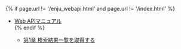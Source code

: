 {% if page.url != '/enju_webapi.html' and page.url != '/index.html' %}
<ul class="toc">
<li><a href="enju_webapi.html">Web APIマニュアル</a></li>
{% endif %}
<ul>
<li><a {% if page.url == '/enju_webapi_1.html' %} class="active" {% endif %} href="enju_webapi_1.html">第1章 検索結果一覧を取得する</a></li>
</ul>
